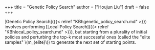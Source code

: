 +++
title = "Genetic Policy Search"
author = ["Houjun Liu"]
draft = false
+++

[Genetic Policy Search]({{< relref "KBhgenetic_policy_search.md" >}}) involves performing [Local Policy Search]({{< relref "KBhlocal_policy_search.md" >}}), but starting from a plurality of initial policies and perturbing the top-k most successful ones (called the "elite samples" \\(m\_{elite}\\)) to generate the next set of starting points.
